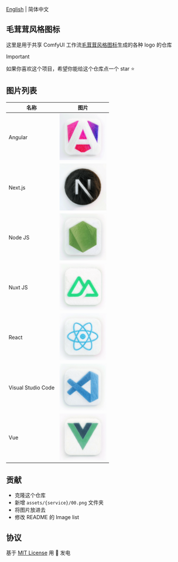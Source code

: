 [English](./README.md) | 简体中文

## 毛茸茸风格图标

这里是用于共享 ComfyUI 工作流[毛茸茸风格图标](https://openart.ai/workflows/kejun/furryfluffy-style-icon-v11-v11/XueYOY1PYXXAHMcarWl8)生成的各种 logo 的仓库

>[!IMPORTANT]
> 如果你喜欢这个项目，希望你能给这个仓库点一个 star ⭐


## 图片列表

| 名称               | 图片                                            |
| ------------------ | ----------------------------------------------- |
| Angular            | <img src="./assets/angular/00.png" width="128"> |
| Next.js            | <img src="./assets/nextjs/00.png" width="128">  |
| Node JS            | <img src="./assets/nodejs/00.png" width="128">  |
| Nuxt JS            | <img src="./assets/nuxtjs/00.png" width="128">  |
| React              | <img src="./assets/react/00.png" width="128">   |
| Visual Studio Code | <img src="./assets/vscode/00.png" width="128">  |
| Vue                | <img src="./assets/vue/00.png" width="128">     |

## 贡献

- 克隆这个仓库
- 新增 `assets/{service}/00.png` 文件夹
- 将图片放进去
- 修改 README 的 Image list

## 协议

基于 [MIT License](./LICENSE) 用 💛 发电
